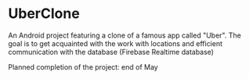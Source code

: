 # UberClone

An Android project featuring a clone of a famous app called "Uber". The goal is to get acquainted with the work with locations and efficient communication with the database (Firebase Realtime database)

Planned completion of the project: end of May
